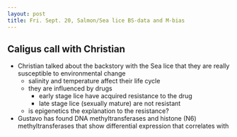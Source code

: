 ```yaml
---
layout: post
title: Fri. Sept. 20, Salmon/Sea lice BS-data and M-bias
---
```


## Caligus call with Christian

- Christian talked about the backstory with the Sea lice that they are really susceptible to environmental change
	- salinity and temperature affect their life cycle
	- they are influenced by drugs
		- early stage lice have acquired resistance to the drug
		- late stage lice (sexually mature) are not resistant
	- is epigenetics the explanation to the resistance?
- Gustavo has found DNA methyltransferases and histone (N6) methyltransferases that show differential expression that correlates with 